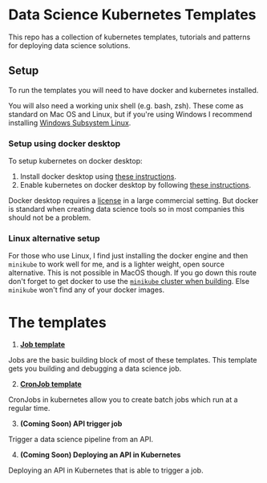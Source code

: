 # Data Science Kubernetes Templates

This repo has a collection of kubernetes templates, tutorials and patterns for deploying data science solutions.

## Setup

To run the templates you will need to have docker and kubernetes installed. 

You will also need a working unix shell (e.g. bash, zsh). These come as standard on Mac OS and Linux, but if you're using Windows I recommend installing [Windows Subsystem Linux](https://learn.microsoft.com/en-us/windows/wsl/install).

### Setup using docker desktop

To setup kubernetes on docker desktop:

1. Install docker desktop using [these instructions](https://docs.docker.com/get-docker/).
2. Enable kubernetes on docker desktop by following [these instructions](https://docs.docker.com/desktop/kubernetes/).

Docker desktop requires a [license](https://www.docker.com/pricing/) in a large commercial setting. But docker is standard when creating data science tools so in most companies this should not be a problem.

### Linux alternative setup

For those who use Linux, I find just installing the docker engine and then `minikube` to work well for me, and is a lighter weight, open source alternative. This is not possible in MacOS though. If you go down this route don't forget to get docker to use the [`minikube` cluster when building](https://minikube.sigs.k8s.io/docs/handbook/pushing/#1-pushing-directly-to-the-in-cluster-docker-daemon-docker-env). Else `minikube` won't find any of your docker images.


# The templates

1. **[Job template](https://github.com/jackcbaker/ds-kubernetes-templates/tree/main/1-job)**

Jobs are the basic building block of most of these templates. This template gets you building and debugging a data science job.

2. **[CronJob template](https://github.com/jackcbaker/ds-kubernetes-templates/tree/main/2-cronJob)**

CronJobs in kubernetes allow you to create batch jobs which run at a regular time.

3. **(Coming Soon) API trigger job**

Trigger a data science pipeline from an API.

4. **(Coming Soon) Deploying an API in Kubernetes**

Deploying an API in Kubernetes that is able to trigger a job.